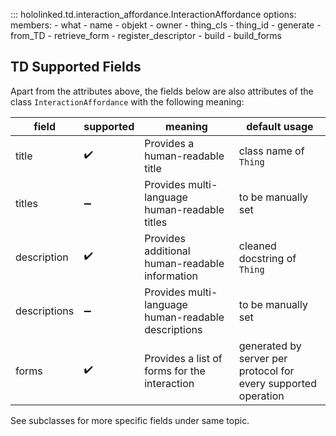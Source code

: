 

::: hololinked.td.interaction_affordance.InteractionAffordance
    options:
        members:
            - what
            - name
            - objekt
            - owner
            - thing_cls
            - thing_id
            - generate
            - from_TD
            - retrieve_form
            - register_descriptor
            - build
            - build_forms

## TD Supported Fields

Apart from the attributes above, the fields below are also attributes of the class `InteractionAffordance`
with the following meaning:

| field        | supported | meaning                       | default usage                  |
|--------------|-----------|-------------------------------|--------------------------------|
| title        | ✔️ | Provides a human-readable title | class name of `Thing`           |
| titles       | ➖ | Provides multi-language human-readable titles | to be manually set |
| description  | ✔️ | Provides additional human-readable information | cleaned docstring of `Thing` |
| descriptions | ➖ | Provides multi-language human-readable descriptions | to be manually set |
| forms        | ✔️ | Provides a list of forms for the interaction | generated by server per protocol for every supported operation | 

See subclasses for more specific fields under same topic.